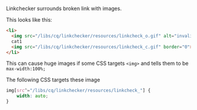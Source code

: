 Linkchecker surrounds broken link with images.

This looks like this:

```html
<li>
  <img src="/libs/cq/linkchecker/resources/linkcheck_o.gif" alt="invalid link: /content/site/home/es.html/cat=cat1" title="invalid link:/content/site/home/es.html/cat=cat1" border="0">
  cat1
  <img src="/libs/cq/linkchecker/resources/linkcheck_c.gif" border="0">
</li>
```

This can cause huge images if some CSS targets `<img>` and tells them to be `max-width:100%;`

The following CSS targets these image

```css
img[src^="/libs/cq/linkchecker/resources/linkcheck_"] {
    width: auto;
}
```
